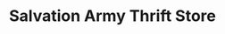 ---
title: "Salvation Army Thrift Store"
url: /maryborough/salvation-army-thrift-store/
shop: Gebrauchtwaren
---